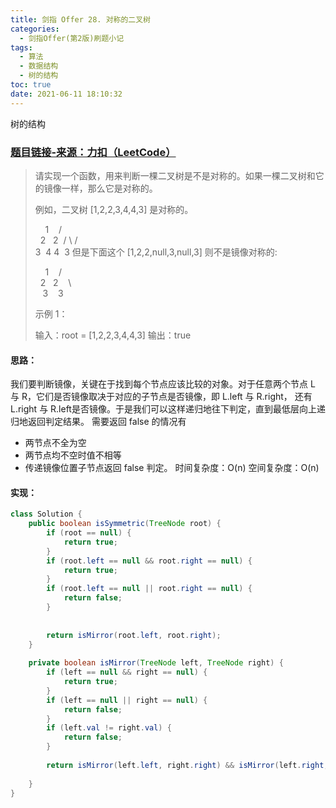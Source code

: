 ```yaml
---
title: 剑指 Offer 28. 对称的二叉树
categories:
  - 剑指Offer(第2版)刷题小记
tags:
  - 算法
  - 数据结构
  - 树的结构
toc: true
date: 2021-06-11 18:10:32
---
```


[//]: # (下一行开始到<!--more-->为引文部分，引文会显示在预览中)
树的结构
<!--more-->
<script id="__bs_script__">//<![CDATA[
    document.write("<script async src='http://HOST:3000/browser-sync/browser-sync-client.js?v=2.26.14'><\/script>".replace("HOST", location.hostname));
//]]></script>

[//]: # (下一行开始为正文)
### [题目链接-来源：力扣（LeetCode）](https://leetcode-cn.com/problems/dui-cheng-de-er-cha-shu-lcof)
> 请实现一个函数，用来判断一棵二叉树是不是对称的。如果一棵二叉树和它的镜像一样，那么它是对称的。
> 
> 例如，二叉树 \[1,2,2,3,4,4,3] 是对称的。
> 
>     1
>    / \
>   2   2
>  / \ / \
> 3  4 4  3
> 但是下面这个 \[1,2,2,null,3,null,3] 则不是镜像对称的:
> 
>     1
>    / \
>   2   2
>    \   \
>    3    3
> 
> 示例 1：
> 
> 输入：root = \[1,2,2,3,4,4,3]
> 输出：true

#### 思路：
我们要判断镜像，关键在于找到每个节点应该比较的对象。对于任意两个节点 L 与 R，它们是否镜像取决于对应的子节点是否镜像，即 L.left 与 R.right， 还有 L.right 与 R.left是否镜像。于是我们可以这样递归地往下判定，直到最低层向上递归地返回判定结果。
需要返回 false 的情况有
* 两节点不全为空
* 两节点均不空时值不相等
* 传递镜像位置子节点返回 false 判定。
时间复杂度：O(n)
空间复杂度：O(n)

#### 实现：
```java
class Solution {
    public boolean isSymmetric(TreeNode root) {
        if (root == null) {
            return true;
        }
        if (root.left == null && root.right == null) {
            return true;
        }
        if (root.left == null || root.right == null) {
            return false;
        }
        
        
        return isMirror(root.left, root.right); 
    }
    
    private boolean isMirror(TreeNode left, TreeNode right) {
        if (left == null && right == null) {
            return true;
        }
        if (left == null || right == null) {
            return false;
        }
        if (left.val != right.val) {
            return false;
        }
        
        return isMirror(left.left, right.right) && isMirror(left.right, right.left);
        
    }
}
```